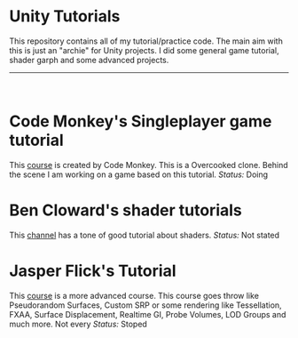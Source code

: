 # Unity Tutorials
This repository contains all of my tutorial/practice code. The main aim with this is just an "archie" for Unity projects. I did some general game tutorial, shader garph and some advanced projects.  
<hr><br>
<h1>Code Monkey's Singleplayer game tutorial</h1>
This <a href="https://www.youtube.com/watch?v=AmGSEH7QcDg">course</a> is created by Code Monkey. This is a Overcooked clone. Behind the scene I am working on a game based on this tutorial.
<i>Status: </i> Doing

<h1>Ben Cloward's shader tutorials</h1>
This <a href="https://www.youtube.com/@BenCloward">channel</a> has a tone of good tutorial about shaders. 
<i>Status: </i>Not stated

<h1>Jasper Flick's Tutorial</h1>
This <a href = "https://catlikecoding.com/unity/tutorials/">course</a> is a more advanced course. This course goes throw like Pseudorandom Surfaces, Custom SRP or some rendering like Tessellation, FXAA, Surface Displacement, Realtime GI, Probe Volumes, LOD Groups and much more. Not every 
<i>Status: </i> Stoped
